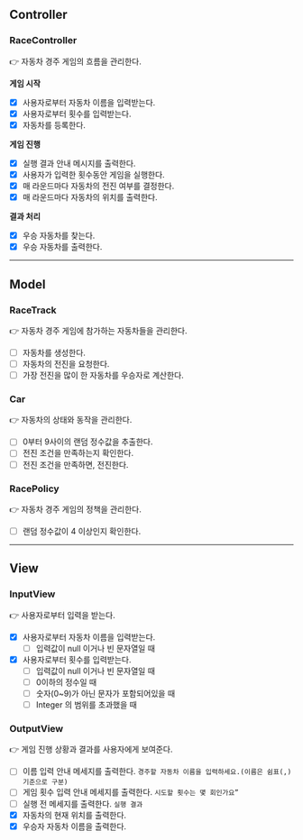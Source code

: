 ## Controller
### RaceController
👉 자동차 경주 게임의 흐름을 관리한다.

**게임 시작**
- [x] 사용자로부터 자동차 이름을 입력받는다.
- [x] 사용자로부터 횟수를 입력받는다.
- [x] 자동차를 등록한다.

**게임 진행**
- [x] 실행 결과 안내 메시지를 출력한다.
- [x] 사용자가 입력한 횟수동안 게임을 실행한다.
- [x] 매 라운드마다 자동차의 전진 여부를 결정한다.
- [x] 매 라운드마다 자동차의 위치를 출력한다.

**결과 처리**
- [x] 우승 자동차를 찾는다.
- [x] 우승 자동차를 출력한다.

---
## Model
### RaceTrack
👉 자동차 경주 게임에 참가하는 자동차들을 관리한다.
- [ ] 자동차를 생성한다.
- [ ] 자동차의 전진을 요청한다.
- [ ] 가장 전진을 많이 한 자동차를 우승자로 계산한다.

### Car
👉 자동차의 상태와 동작을 관리한다.
- [ ] 0부터 9사이의 랜덤 정수값을 추출한다.
- [ ] 전진 조건을 만족하는지 확인한다.
- [ ] 전진 조건을 만족하면, 전진한다.

### RacePolicy
👉 자동차 경주 게임의 정책을 관리한다.
- [ ] 랜덤 정수값이 4 이상인지 확인한다.

---
## View
### InputView
👉 사용자로부터 입력을 받는다.
- [x] 사용자로부터 자동차 이름을 입력받는다.
  - [ ] 입력값이 null 이거나 빈 문자열일 때 
- [x] 사용자로부터 횟수를 입력받는다.
  - [ ] 입력값이 null 이거나 빈 문자열일 때
  - [ ] 0이하의 정수일 때
  - [ ] 숫자(0~9)가 아닌 문자가 포함되어있을 때
  - [ ] Integer 의 범위를 초과했을 때

### OutputView
👉 게임 진행 상황과 결과를 사용자에게 보여준다.
- [ ] 이름 입력 안내 메세지를 출력한다. `경주할 자동차 이름을 입력하세요.(이름은 쉼표(,) 기준으로 구분)`
- [ ] 게임 횟수 입력 안내 메세지를 출력한다. `시도할 횟수는 몇 회인가요”`
- [ ] 실행 전 메세지를 출력한다. `실행 결과`
- [x] 자동차의 현재 위치를 출력한다.
- [x] 우승자 자동차 이름을 출력한다.
